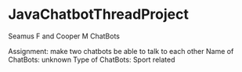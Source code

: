 # JavaChatbotThreadProject
Seamus F and Cooper M ChatBots

Assignment: make two chatbots be able to talk to each other
Name of ChatBots: unknown
Type of ChatBots: Sport related
